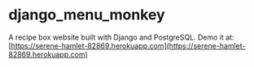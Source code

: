 # django_menu_monkey

A recipe box website built with Django and PostgreSQL. Demo it at: [https://serene-hamlet-82869.herokuapp.com](https://serene-hamlet-82869.herokuapp.com)
